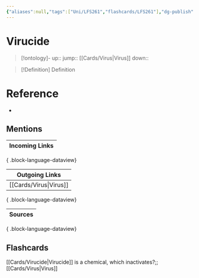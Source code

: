 ```yaml
---
{"aliases":null,"tags":["Uni/LFS261","flashcards/LFS261"],"dg-publish":true,"permalink":"/cards/virucide/","dgPassFrontmatter":true}
---
```


# Virucide

> [!ontology]-
> up:: 
> jump:: [[Cards/Virus\|Virus]]
> down:: 

> [!Definition] Definition

# Reference

- 

## Mentions

| Incoming Links |
| -------------- |

{ .block-language-dataview}

| Outgoing Links            |
| ------------------------- |
| [[Cards/Virus\|Virus]] |

{ .block-language-dataview}

| Sources |
| ------- |

{ .block-language-dataview}

## Flashcards

[[Cards/Virucide\|Virucide]] is a chemical, which inactivates?;;[[Cards/Virus\|Virus]]
<!--SR:!2024-07-17,27,270-->